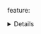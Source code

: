 feature: <details>
status: use
tags: polyfill
kind: html
polyfillurls: [Details](http://akral.bitbucket.org/details-tag)

Use the details element if you intend to show a summary which when clicked reveals detailed information. 
